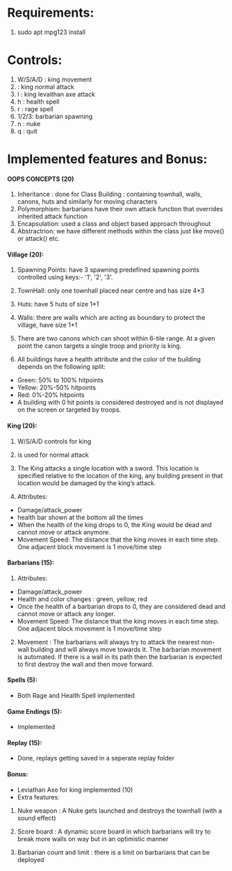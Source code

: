 # Requirements:
1. sudo apt mpg123 install

# Controls:

1. W/S/A/D : king movement
2. <SPACE> : king normal attack
3. l : king levaithan axe attack
4. h : health spell
5. r : rage spell
6. 1/2/3: barbarian spawning
7. n : nuke
8. q : quit

# Implemented features and Bonus:

#### OOPS CONCEPTS (20)
1. Inheritance : done for Class Building : containing townhall, walls, canons, huts and similarly for moving characters 
2. Polymorphism: barbarians have their own attack function that overrides inherited attack function
3. Encapsulation: used a class and object based approach throughout
4. Abstractrion: we have different methods within the class just like move() or attack() etc.

#### Village (20):
1. Spawning Points: have 3 spawning predefined spawning points controlled using keys:- '1', '2', '3'.

2. TownHall: only one townhall placed near centre and has size 4*3

3. Huts: have 5 huts of size 1*1 

4. Walls: there are walls which are acting as boundary to protect the village, have size 1*1

5. There are two canons which can shoot within 6-tile range. At a given point the canon targets a single troop and priority is king.

6. All buildings have a health attribute and the color of the building depends on the following split:
- Green: 50% to 100% hitpoints
- Yellow: 20%-50% hitpoints
- Red: 0%-20% hitpoints
- A building with 0 hit points is considered destroyed and is not displayed on the screen or targeted by troops.


#### King (20):
1. W/S/A/D controls for king
2. <SPACE> is used for normal attack
3. The King attacks a single location with a sword. This location is specified relative to the location of the king, any building present in that location would be damaged by the king’s attack.

4. Attributes:
- Damage/attack_power
- health bar shown at the bottom all the times
- When the health of the king drops to 0, the King would be dead and cannot move or attack anymore.
- Movement Speed: The distance that the king moves in each time step. One adjacent block movement is 1 move/time step

#### Barbarians (15):
1. Attributes:
- Damage/attack_power
- Health and color changes : green, yellow, red 
- Once the health of a barbarian drops to 0, they are considered dead and
cannot move or attack any longer.
-  Movement Speed: The distance that the king moves in each time step. One adjacent block movement is 1 move/time step

2. Movement : The barbarians will always try to attack the nearest non-wall building and will always move towards it. The barbarian movement is automated. If there is a wall in its path then the barbarian is expected to first destroy the wall and then move forward.

#### Spells (5):
- Both Rage and Health Spell implemented

#### Game Endings (5):
- Implemented

#### Replay (15):
- Done, replays getting saved in a seperate replay folder

#### Bonus:
- Leviathan Axe for king implemented (10)
- Extra features:
1. Nuke weapon : A Nuke gets launched and destroys the townhall (with a sound effect)

2. Score board : A dynamic score board in which barbarians will try to break more walls on way but in an optimistic manner

3. Barbarian count and limit : there is a limit on barbarians that can be deployed

